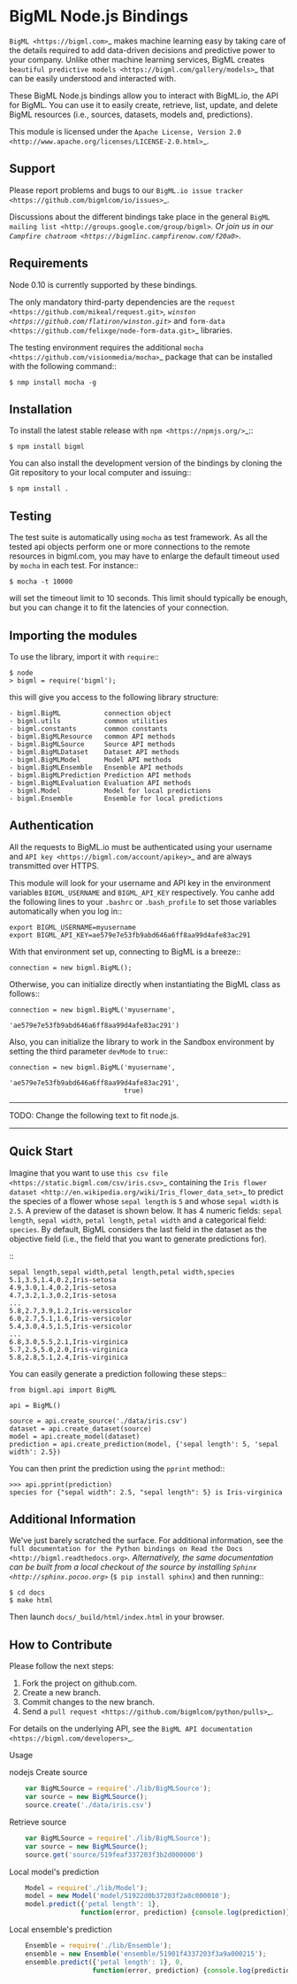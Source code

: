 BigML Node.js Bindings
======================

`BigML <https://bigml.com>`_ makes machine learning easy by taking care
of the details required to add data-driven decisions and predictive
power to your company. Unlike other machine learning services, BigML
creates
`beautiful predictive models <https://bigml.com/gallery/models>`_ that
can be easily understood and interacted with.

These BigML Node.js bindings allow you to interact with BigML.io, the API
for BigML. You can use it to easily create, retrieve, list, update, and
delete BigML resources (i.e., sources, datasets, models and,
predictions).

This module is licensed under the `Apache License, Version
2.0 <http://www.apache.org/licenses/LICENSE-2.0.html>`_.

Support
-------

Please report problems and bugs to our `BigML.io issue
tracker <https://github.com/bigmlcom/io/issues>`_.

Discussions about the different bindings take place in the general
`BigML mailing list <http://groups.google.com/group/bigml>`_. Or join us
in our `Campfire chatroom <https://bigmlinc.campfirenow.com/f20a0>`_.

Requirements
------------

Node 0.10 is currently supported by these bindings.

The only mandatory third-party dependencies are the
`request <https://github.com/mikeal/request.git>`_,
`winston <https://github.com/flatiron/winston.git>`_ and
`form-data <https://github.com/felixge/node-form-data.git>`_ libraries.

The testing environment requires the additional 
`mocha <https://github.com/visionmedia/mocha>`_ package that can be installed
with the following command::

    $ nmp install mocha -g

Installation
------------

To install the latest stable release with
`npm <https://npmjs.org/>`_::

    $ npm install bigml

You can also install the development version of the bindings by cloning the
Git repository to your local computer and issuing::

    $ npm install .

Testing
-------

The test suite is automatically using ``mocha`` as test framework. As all the
tested api objects perform one or more connections to the remote resources in
bigml.com, you may have to enlarge the default timeout used by ``mocha`` in
each test. For instance::

    $ mocha -t 10000

will set the timeout limit to 10 seconds. This limit should typically be
enough, but you can change it to fit the latencies of your connection.

Importing the modules
---------------------

To use the library, import it with ``require``::

    $ node
    > bigml = require('bigml');

this will give you access to the following library structure:

    - bigml.BigML           connection object
    - bigml.utils           common utilities
    - bigml.constants       common constants
    - bigml.BigMLResource   common API methods
    - bigml.BigMLSource     Source API methods
    - bigml.BigMLDataset    Dataset API methods
    - bigml.BigMLModel      Model API methods
    - bigml.BigMLEnsemble   Ensemble API methods
    - bigml.BigMLPrediction Prediction API methods
    - bigml.BigMLEvaluation Evaluation API methods
    - bigml.Model           Model for local predictions
    - bigml.Ensemble        Ensemble for local predictions

Authentication
--------------

All the requests to BigML.io must be authenticated using your username
and `API key <https://bigml.com/account/apikey>`_ and are always
transmitted over HTTPS.

This module will look for your username and API key in the environment
variables ``BIGML_USERNAME`` and ``BIGML_API_KEY`` respectively. You canhe 
add the following lines to your ``.bashrc`` or ``.bash_profile`` to set
those variables automatically when you log in::

    export BIGML_USERNAME=myusername
    export BIGML_API_KEY=ae579e7e53fb9abd646a6ff8aa99d4afe83ac291

With that environment set up, connecting to BigML is a breeze::

    connection = new bigml.BigML();

Otherwise, you can initialize directly when instantiating the BigML
class as follows::

    connection = new bigml.BigML('myusername',
                                 'ae579e7e53fb9abd646a6ff8aa99d4afe83ac291')

Also, you can initialize the library to work in the Sandbox environment by
setting the third parameter ``devMode`` to ``true``::

    connection = new bigml.BigML('myusername',
                                 'ae579e7e53fb9abd646a6ff8aa99d4afe83ac291',
                                 true)

***********************************************
TODO: Change the following text to fit node.js.
***********************************************

Quick Start
-----------

Imagine that you want to use `this csv
file <https://static.bigml.com/csv/iris.csv>`_ containing the `Iris
flower dataset <http://en.wikipedia.org/wiki/Iris_flower_data_set>`_ to
predict the species of a flower whose ``sepal length`` is ``5`` and
whose ``sepal width`` is ``2.5``. A preview of the dataset is shown
below. It has 4 numeric fields: ``sepal length``, ``sepal width``,
``petal length``, ``petal width`` and a categorical field: ``species``.
By default, BigML considers the last field in the dataset as the
objective field (i.e., the field that you want to generate predictions
for).

::

    sepal length,sepal width,petal length,petal width,species
    5.1,3.5,1.4,0.2,Iris-setosa
    4.9,3.0,1.4,0.2,Iris-setosa
    4.7,3.2,1.3,0.2,Iris-setosa
    ...
    5.8,2.7,3.9,1.2,Iris-versicolor
    6.0,2.7,5.1,1.6,Iris-versicolor
    5.4,3.0,4.5,1.5,Iris-versicolor
    ...
    6.8,3.0,5.5,2.1,Iris-virginica
    5.7,2.5,5.0,2.0,Iris-virginica
    5.8,2.8,5.1,2.4,Iris-virginica

You can easily generate a prediction following these steps::

    from bigml.api import BigML

    api = BigML()

    source = api.create_source('./data/iris.csv')
    dataset = api.create_dataset(source)
    model = api.create_model(dataset)
    prediction = api.create_prediction(model, {'sepal length': 5, 'sepal width': 2.5})

You can then print the prediction using the ``pprint`` method::

    >>> api.pprint(prediction)
    species for {"sepal width": 2.5, "sepal length": 5} is Iris-virginica

Additional Information
----------------------

We've just barely scratched the surface. For additional information, see
the `full documentation for the Python
bindings on Read the Docs <http://bigml.readthedocs.org>`_.
Alternatively, the same documentation can be built from a local checkout
of the source by installing `Sphinx <http://sphinx.pocoo.org>`_
(``$ pip install sphinx``) and then running::

    $ cd docs
    $ make html

Then launch ``docs/_build/html/index.html`` in your browser.

How to Contribute
-----------------

Please follow the next steps:

  1. Fork the project on github.com.
  2. Create a new branch.
  3. Commit changes to the new branch.
  4. Send a `pull request <https://github.com/bigmlcom/python/pulls>`_.


For details on the underlying API, see the
`BigML API documentation <https://bigml.com/developers>`_.






Usage

nodejs
Create source 
```js
    var BigMLSource = require('./lib/BigMLSource');
    var source = new BigMLSource();
    source.create('./data/iris.csv')
```

Retrieve source

```js
    var BigMLSource = require('./lib/BigMLSource');
    var source = new BigMLSource();
    source.get('source/519feaf337203f3b2d000000')
```

Local model's prediction

```js
    Model = require('./lib/Model');
    model = new Model('model/51922d0b37203f2a8c000010');
    model.predict({'petal length': 1},
                  function(error, prediction) {console.log(prediction)});
```

Local ensemble's prediction

```js
    Ensemble = require('./lib/Ensemble');
    ensemble = new Ensemble('ensemble/51901f4337203f3a9a000215');
    ensemble.predict({'petal length': 1}, 0, 
                     function(error, prediction) {console.log(prediction)});
```
